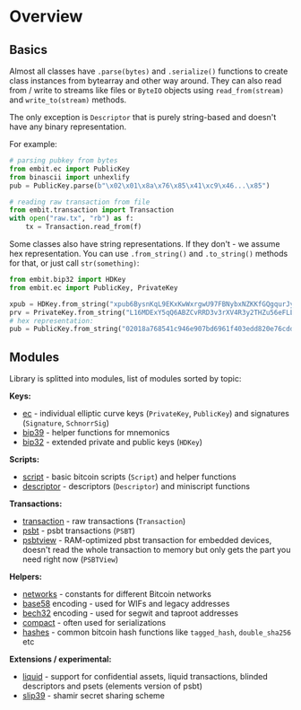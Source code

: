 # Overview

## Basics

Almost all classes have `.parse(bytes)` and `.serialize()` functions to create class instances from bytearray and other way around. They can also read from / write to streams like files or `ByteIO` objects using `read_from(stream)` and `write_to(stream)` methods.

The only exception is `Descriptor` that is purely string-based and doesn't have any binary representation.

For example:

```python
# parsing pubkey from bytes
from embit.ec import PublicKey
from binascii import unhexlify
pub = PublicKey.parse(b"\x02\x01\x8a\x76\x85\x41\xc9\x46...\x85")

# reading raw transaction from file
from embit.transaction import Transaction
with open("raw.tx", "rb") as f:
	tx = Transaction.read_from(f)
```

Some classes also have string representations. If they don't - we assume hex representation. You can use `.from_string()` and `.to_string()` methods for that, or just call `str(something)`:

```python
from embit.bip32 import HDKey
from embit.ec import PublicKey, PrivateKey

xpub = HDKey.from_string("xpub6BysnKqL9EKxKwWxrgwU97FBNybxNZKKfGQgqurJy3BYGSJZBk4biPTzJCCMZ5wsqfxskrrUiJYQexJFX7qkA4DYB2DiADY7Fcto4wxLva4")
prv = PrivateKey.from_string("L16MDExY5qQ6ABZCvRRD3v3rXV4R3y2THZu56eFLLnGjhbqX7Gq7")
# hex representation:
pub = PublicKey.from_string("02018a768541c946e907bd6961f403edd820e76cddb40cefb3c5cf3ae47cea6186")
```


## Modules

Library is splitted into modules, list of modules sorted by topic:

**Keys:**

- [ec](./ec.md) - individual elliptic curve keys (`PrivateKey`, `PublicKey`) and signatures (`Signature`, `SchnorrSig`)
- [bip39](./bip39.md) - helper functions for mnemonics
- [bip32](./bip32.md) - extended private and public keys (`HDKey`)

**Scripts:**

- [script](./script.md) - basic bitcoin scripts (`Script`) and helper functions
- [descriptor](./descriptor/README.md) - descriptors (`Descriptor`) and miniscript functions

**Transactions:**

- [transaction](./transaction.md) - raw transactions (`Transaction`)
- [psbt](./psbt.md) - psbt transactions (`PSBT`)
- [psbtview](./psbtview.md) - RAM-optimized pbst transaction for embedded devices, doesn't read the whole transaction to memory but only gets the part you need right now (`PSBTView`)

**Helpers:**

- [networks](./networks.md) - constants for different Bitcoin networks
- [base58](./base58.md) encoding - used for WIFs and legacy addresses
- [bech32](./bech32.md) encoding - used for segwit and taproot addresses
- [compact](./compact.md) - often used for serializations
- [hashes](./hashes.md) - common bitcoin hash functions like `tagged_hash`, `double_sha256` etc

**Extensions / experimental:**
- [liquid](./liquid/README.md) - support for confidential assets, liquid transactions, blinded descriptors and psets (elements version of psbt)
- [slip39](./slip39.md) - shamir secret sharing scheme
